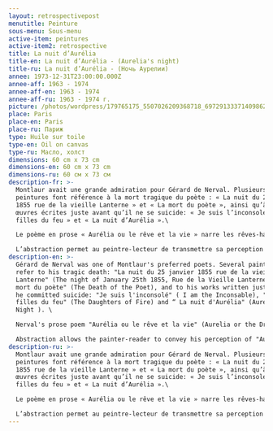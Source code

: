 ```yaml
---
layout: retrospectivepost
menutitle: Peinture
sous-menu: Sous-menu
active-item: peintures
active-item2: retrospective
title: La nuit d’Aurélia
title-en: La nuit d’Aurélia - (Aurelia's night)
title-ru: La nuit d’Aurélia - (Ночь Аурелии)
annee: 1973-12-31T23:00:00.000Z
annee-aff: 1963 - 1974
annee-aff-en: 1963 - 1974
annee-aff-ru: 1963 - 1974 г.
picture: /photos/wordpress/179765175_5507026209368718_6972913337140986288_n.jpg
place: Paris
place-en: Paris
place-ru: Париж
type: Huile sur toile
type-en: Oil on canvas
type-ru: Масло, холст
dimensions: 60 cm x 73 cm
dimensions-en: 60 cm x 73 cm
dimensions-ru: 60 см x 73 см
description-fr: >-
  Montlaur avait une grande admiration pour Gérard de Nerval. Plusieurs
  peintures font référence à la mort tragique du poète : « La nuit du 25 janvier
  1855 rue de la vieille Lanterne » et « La mort du poète », ainsi qu’à ses
  œuvres écrites juste avant qu’il ne se suicide: « Je suis l’inconsolé », « Les
  filles du feu » et « La nuit d’Aurélia ».\

  Le poème en prose « Aurélia ou le rêve et la vie » narre les rêves-hallucinations de Nerval, et son amour pour Aurélia, morte, qu’il ne peut rencontrer qu’aux Enfers. Il dit sa propre folie ce qui, selon Albert Béguin, est un acte poétique par excellence (L’âme romantique et le rêve, José Corti, 1939, p.358). Nerval mentionne traduire ses souvenirs en traçant des dessins coloriés – « séries de fresques » – qu’il accroche sur le mur de sa chambre d’hôpital. La frontière entre rêve (délire) et réalité (lucidité) est toujours floue, incertaine. Montlaur ne pouvait qu’être touché par les descriptions du poète.\

  L’abstraction permet au peintre-lecteur de transmettre sa perception d’« Aurélia » au spectateur du tableau « La nuit d’Aurélia ». Là, il maîtrise parfaitement l’art de reproduire le flou des formes et des couleurs. L’hallucination-folie envahit tout le tableau, on perçoit des formes humaines en premier plan « Les contours de leurs figures variaient comme la flamme d’une lampe, et à tout moment quelque chose de l’une passait dans l’autre ; le sourire, la voix, la teinte des cheveux, la taille, les gestes familiers, s’échangeaient comme si elles eussent vécu de la même vie, et chacune était ainsi un composé de toutes. » (Aurélia, Coll. Le livre de poche, p.27). En arrière-plan, une étoile géante – Aurélia métamorphosée ? – aux bras protecteurs. Un ciel nuit-noire.
description-en: >-
  Gérard de Nerval was one of Montlaur's preferred poets. Several paintings
  refer to his tragic death: "La nuit du 25 janvier 1855 rue de la vieille
  Lanterne" (The night of January 25th 1855, Rue de la Vieille Lanterne) and "La
  mort du poète" (The Death of the Poet), and to his works written just before
  he committed suicide: "Je suis l'inconsolé" ( I am the Inconsable), "Les
  filles du feu" (The Daughters of Fire) and “ La nuit d'Aurélia" (Aurelia's
  Night ). \

  Nerval's prose poem "Aurélia ou le rêve et la vie" (Aurelia or the Dream and the Life) narrates his dream-hallucinations, and his love for Aurélia, now dead, whom he can only meet in the underworld. He speaks of his own madness which, according to Albert Béguin, "is a poetic act par excellence" (L’âme romantique et le rêve, José Corti, 1939, p.358). Nerval mentions that he also translates his dream memories by tracing colored drawings - "series of frescoes" - which he hangs on the wall of his hospital room. For him, the border between dream (delirium) and reality (lucidity) is always blurred, uncertain. Montlaur could not help but be touched by the poet's descriptions. \

  Abstraction allows the painter-reader to convey his perception of "Aurélia" to the viewer of the painting "The Night of Aurelia". Here, he perfectly masters the art of reproducing the blurring of shapes and colors. Hallucination-madness invades the whole painting, we perceive human forms in the foreground "The outlines of their figures varied like the flame of a lamp, and at all times something from one passed into the other; the smile, the voice, the color of the hair, the size, the familiar gestures, were exchanged as if they had lived the same life, and each was thus a composite of all" (Aurelia). In the background, a giant star - is this metamorphosed Aurelia? Protective arms. A dark night sky.
description-ru: >-
  Montlaur avait une grande admiration pour Gérard de Nerval. Plusieurs
  peintures font référence à la mort tragique du poète : « La nuit du 25 janvier
  1855 rue de la vieille Lanterne » et « La mort du poète », ainsi qu’à ses
  œuvres écrites juste avant qu’il ne se suicide: « Je suis l’inconsolé », « Les
  filles du feu » et « La nuit d’Aurélia ».\

  Le poème en prose « Aurélia ou le rêve et la vie » narre les rêves-hallucinations de Nerval, et son amour pour Aurélia, morte, qu’il ne peut rencontrer qu’aux Enfers. Il dit sa propre folie ce qui, selon Albert Béguin, est un acte poétique par excellence (L’âme romantique et le rêve, José Corti, 1939, p.358). Nerval mentionne traduire ses souvenirs en traçant des dessins coloriés – « séries de fresques » – qu’il accroche sur le mur de sa chambre d’hôpital. La frontière entre rêve (délire) et réalité (lucidité) est toujours floue, incertaine. Montlaur ne pouvait qu’être touché par les descriptions du poète.\

  L’abstraction permet au peintre-lecteur de transmettre sa perception d’« Aurélia » au spectateur du tableau « La nuit d’Aurélia ». Là, il maîtrise parfaitement l’art de reproduire le flou des formes et des couleurs. L’hallucination-folie envahit tout le tableau, on perçoit des formes humaines en premier plan « Les contours de leurs figures variaient comme la flamme d’une lampe, et à tout moment quelque chose de l’une passait dans l’autre ; le sourire, la voix, la teinte des cheveux, la taille, les gestes familiers, s’échangeaient comme si elles eussent vécu de la même vie, et chacune était ainsi un composé de toutes. » (Aurélia, Coll. Le livre de poche, p.27). En arrière-plan, une étoile géante – Aurélia métamorphosée ? – aux bras protecteurs. Un ciel nuit-noire.
---
```

